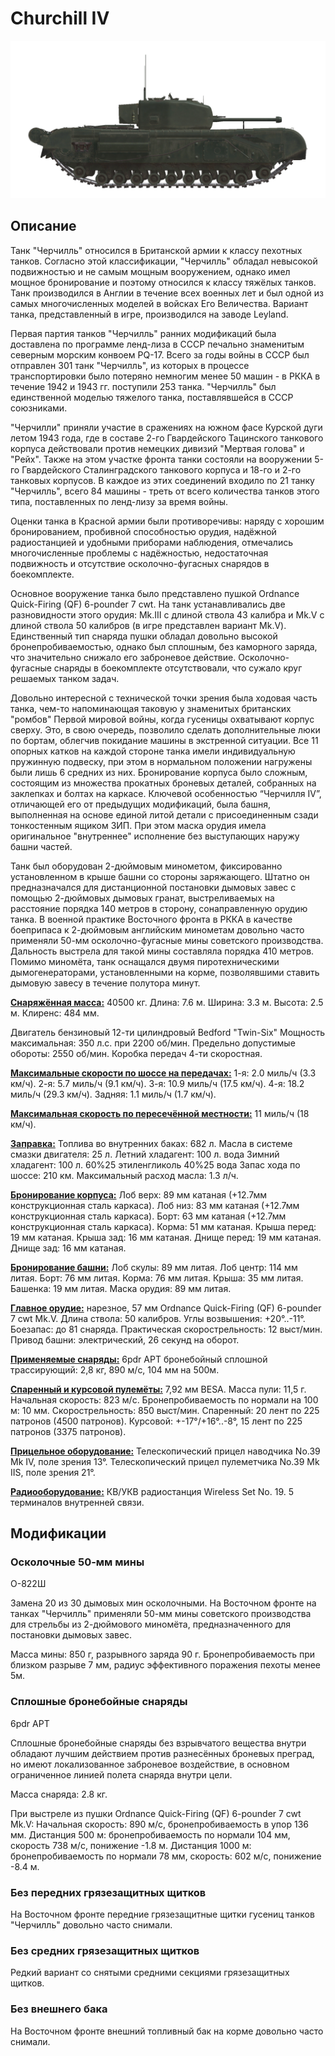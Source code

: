 # Churchill IV

![_churchill-iv](../images/_churchill-iv.png)

## Описание

Танк "Черчилль" относился в Британской армии к классу пехотных танков. Согласно этой классификации, "Черчилль" обладал невысокой подвижностью и не самым мощным вооружением, однако имел мощное бронирование и поэтому относился к классу тяжёлых танков. Танк производился в Англии в течение всех военных лет и был одной из самых многочисленных моделей в войсках Его Величества. Вариант танка, представленный в игре, производился на заводе Leyland.

Первая партия танков "Черчилль" ранних модификаций была доставлена по программе ленд-лиза в СССР печально знаменитым северным морским конвоем PQ-17. Всего за годы войны в СССР был отправлен 301 танк "Черчилль", из которых в процессе транспортировки было потеряно немногим менее 50 машин - в РККА в течение 1942 и 1943 гг. поступили 253 танка. "Черчилль" был единственной моделью тяжелого танка, поставлявшейся в СССР союзниками.

"Черчилли" приняли участие в сражениях на южном фасе Курской дуги летом 1943 года, где в составе 2-го Гвардейского Тацинского танкового корпуса действовали против немецких дивизий "Мертвая голова" и "Рейх". Также на этом участке фронта танки состояли на вооружении 5-го Гвардейского Сталинградского танкового корпуса и 18-го и 2-го танковых корпусов. В каждое из этих соединений входило по 21 танку "Черчилль", всего 84 машины - треть от всего количества танков этого типа, поставленных по ленд-лизу за время войны.

Оценки танка в Красной армии были противоречивы: наряду с хорошим бронированием, пробивной способностью орудия, надёжной радиостанцией и удобными приборами наблюдения, отмечались многочисленные проблемы с надёжностью, недостаточная подвижность и отсутствие осколочно-фугасных снарядов в боекомплекте.

Основное вооружение танка было представлено пушкой Ordnance Quick-Firing (QF) 6-pounder 7 cwt. На танк устанавливались две разновидности этого орудия: Mk.III с длиной ствола 43 калибра и Mk.V с длиной ствола 50 калибров (в игре представлен вариант Mk.V). Единственный тип снаряда пушки обладал довольно высокой бронепробиваемостью, однако был сплошным, без каморного заряда, что значительно снижало его заброневое действие. Осколочно-фугасные снаряды в боекомплекте отсутствовали, что сужало круг решаемых танком задач.

Довольно интересной с технической точки зрения была ходовая часть танка, чем-то напоминающая таковую у знаменитых британских "ромбов" Первой мировой войны, когда гусеницы охватывают корпус сверху. Это, в свою очередь, позволило сделать дополнительные люки по бортам, облегчив покидание машины в экстренной ситуации. Все 11 опорных катков на каждой стороне танка имели индивидуальную пружинную подвеску, при этом в нормальном положении нагружены были лишь 6 средних из них. Бронирование корпуса было сложным, состоящим из множества прокатных броневых деталей, собранных на заклепках и болтах на каркасе. Ключевой особенностью “Черчилля IV”, отличающей его от предыдущих модификаций, была башня, выполненная на основе единой литой детали с присоединенным сзади тонкостенным ящиком ЗИП. При этом маска орудия имела оригинальное "внутреннее" исполнение без выступающих наружу башни частей.

Танк был оборудован 2-дюймовым минометом, фиксированно установленном в крыше башни со стороны заряжающего. Штатно он предназначался для дистанционной постановки дымовых завес с помощью 2-дюймовых дымовых гранат, выстреливаемых на расстояние порядка 140 метров в сторону, сонаправленную орудию танка. В военной практике Восточного фронта в РККА в качестве боеприпаса к 2-дюймовым английским минометам довольно часто применяли 50-мм осколочно-фугасные мины советского производства. Дальность выстрела для такой мины составляла порядка 410 метров. Помимо миномёта, танк оснащался двумя пиротехническими дымогенераторами, установленными на корме, позволявшими ставить дымовую завесу в течение полутора минут.

<b><u>Снаряжённая масса:</u></b> 40500 кг.
Длина: 7.6 м.
Ширина: 3.3 м.
Высота: 2.5 м.
Клиренс: 484 мм.

Двигатель бензиновый 12-ти цилиндровый Bedford "Twin-Six"
Мощность максимальная: 350 л.с. при 2200 об/мин.
Предельно допустимые обороты: 2550 об/мин.
Коробка передач 4-ти скоростная.

<b><u>Максимальные скорости по шоссе на передачах:</u></b>
1-я: 2.0 миль/ч (3.3 км/ч).
2-я: 5.7 миль/ч (9.1 км/ч).
3-я: 10.9 миль/ч (17.5 км/ч).
4-я: 18.2 миль/ч (29.3 км/ч).
Задняя: 1.1 миль/ч (1.7 км/ч).

<b><u>Максимальная скорость по пересечённой местности:</u></b> 11 миль/ч (18 км/ч).

<b><u>Заправка:</u></b>
Топлива во внутренних баках: 682 л.
Масла в системе смазки двигателя: 25 л.
Летний хладагент: 100 л. вода
Зимний хладагент: 100 л. 60%25 этиленгликоль 40%25 вода
Запас хода по шоссе: 210 км.
Максимальный расход масла: 1.3 л/ч.

<b><u>Бронирование корпуса:</u></b>
Лоб верх: 89 мм катаная (+12.7мм конструкционная сталь каркаса).
Лоб низ: 83 мм катаная (+12.7мм конструкционная сталь каркаса).
Борт: 63 мм катаная (+12.7мм конструкционная сталь каркаса).
Корма: 51 мм катаная.
Крыша перед: 19 мм катаная.
Крыша зад: 16 мм катаная.
Днище перед: 19 мм катаная.
Днище зад: 16 мм катаная.

<b><u>Бронирование башни:</u></b>
Лоб скулы: 89 мм литая.
Лоб центр: 114 мм литая.
Борт: 76 мм литая.
Корма: 76 мм литая.
Крыша: 35 мм литая.
Башенка: 19 мм литая.
Маска орудия: 89 мм литая.

<b><u>Главное орудие:</u></b> нарезное, 57 мм Ordnance Quick-Firing (QF) 6-pounder 7 cwt Mk.V.
Длина ствола: 50 калибров.
Углы возвышения: +20°..-11°.
Боезапас: до 81 снаряда.
Практическая скорострельность: 12 выст/мин.
Привод башни: электрический, 26 секунд на оборот.

<b><u>Применяемые снаряды:</u></b>
6pdr APT бронебойный сплошной трассирующий: 2,8 кг, 890 м/с, 104 мм на 500м.

<b><u>Спаренный и курсовой пулемёты:</u></b> 7,92 мм BESA.
Масса пули: 11,5 г.
Начальная скорость: 823 м/с.
Бронепробиваемость по нормали на 100 м: 10 мм.
Скорострельность: 850 выст/мин.
Спаренный: 20 лент по 225 патронов (4500 патронов).
Курсовой: +-17°/+16°..-8°, 15 лент по 225 патронов (3375 патронов).

<b><u>Прицельное оборудование:</u></b>
Телескопический прицел наводчика No.39 Mk IV, поле зрения 13°.
Телескопический прицел пулеметчика No.39 Mk IIS, поле зрения 21°.

<b><u>Радиооборудование:</u></b>
КВ/УКВ радиостанция Wireless Set No. 19.
5 терминалов внутренней связи.

## Модификации


### Осколочные 50-мм мины

О-822Ш

Замена 20 из 30 дымовых мин осколочными. На Восточном фронте на танках "Черчилль" применяли 50-мм мины советского производства для стрельбы из 2-дюймового миномёта, предназначенного для постановки дымовых завес.

Масса мины: 850 г, разрывного заряда 90 г.
Бронепробиваемость при близком разрыве 7 мм, радиус эффективного поражения пехоты менее 5м.


### Сплошные бронебойные снаряды

6pdr APT

Сплошные бронебойные снаряды без взрывчатого вещества внутри обладают лучшим действием против разнесённых броневых преград, но имеют локализованное заброневое воздействие, в основном ограниченное линией полета снаряда внутри цели.

Масса снаряда: 2.8 кг.

При выстреле из пушки Ordnance Quick-Firing (QF) 6-pounder 7 cwt Mk.V:
Начальная скорость: 890 м/с, бронепробиваемость в упор 136 мм.
Дистанция 500 м: бронепробиваемость по нормали 104 мм, скорость 738 м/с, понижение -1.8 м.
Дистанция 1000 м: бронепробиваемость по нормали 78 мм, скорость: 602 м/с, понижение -8.4 м.


### Без передних грязезащитных щитков

На Восточном фронте передние грязезащитные щитки гусениц танков "Черчилль" довольно часто снимали.


### Без средних грязезащитных щитков

Редкий вариант со снятыми средними секциями грязезащитных щитков.


### Без внешнего бака

На Восточном фронте внешний топливный бак на корме довольно часто снимали.